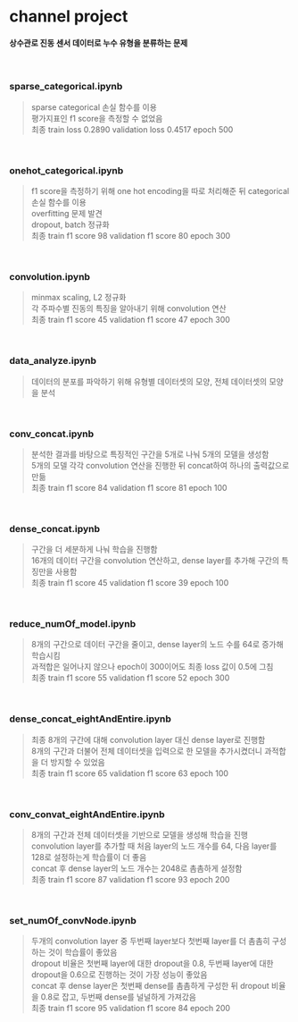 # channel project

#### 상수관로 진동 센서 데이터로 누수 유형을 분류하는 문제

<br/>

### sparse_categorical.ipynb
> sparse categorical 손실 함수를 이용 <br/>
> 평가지표인 f1 score을 측정할 수 없었음 <br/>
> 최종 train loss 0.2890 validation loss 0.4517 epoch 500

<br/>

### onehot_categorical.ipynb
> f1 score을 측정하기 위해 one hot encoding을 따로 처리해준 뒤 categorical 손실 함수를 이용 <br/>
> overfitting 문제 발견 <br/>
> dropout, batch 정규화 <br/>
> 최종 train f1 score 98 validation f1 score 80 epoch 300

<br/>

### convolution.ipynb
> minmax scaling, L2 정규화  <br/>
> 각 주파수별 진동의 특징을 알아내기 위해 convolution 연산 <br/>
> 최종 train f1 score 45 validation f1 score 47 epoch 300

<br/>

### data_analyze.ipynb
> 데이터의 분포를 파악하기 위해 유형별 데이터셋의 모양, 전체 데이터셋의 모양을 분석

<br/>

### conv_concat.ipynb
> 분석한 결과를 바탕으로 특징적인 구간을 5개로 나눠 5개의 모델을 생성함 <br/>
> 5개의 모델 각각 convolution 연산을 진행한 뒤 concat하여 하나의 출력값으로 만듦 <br/>
> 최종 train f1 score 84 validation f1 score 81 epoch 100

<br/>

### dense_concat.ipynb
> 구간을 더 세분하게 나눠 학습을 진행함 <br/>
> 16개의 데이터 구간을 convolution 연산하고, dense layer를 추가해 구간의 특징만을 사용함  <br/>
> 최종 train f1 score 45 validation f1 score 39 epoch 100

<br/>

### reduce_numOf_model.ipynb
> 8개의 구간으로 데이터 구간을 줄이고, dense layer의 노드 수를 64로 증가해 학습시킴 <br/>
> 과적합은 일어나지 않으나 epoch이 300이어도 최종 loss 값이 0.5에 그침 <br/>
> 최종 train f1 score 55 validation f1 score 52 epoch 300

<br/>

### dense_concat_eightAndEntire.ipynb 
> 최종 8개의 구간에 대해 convolution layer 대신 dense layer로 진행함 <br/>
> 8개의 구간과 더불어 전체 데이터셋을 입력으로 한 모델을 추가시켰더니 과적합을 더 방지할 수 있었음 <br/>
> 최종 train f1 score 65 validation f1 score 63 epoch 100

<br/>

### conv_convat_eightAndEntire.ipynb
> 8개의 구간과 전체 데이터셋을 기반으로 모델을 생성해 학습을 진행 <br/>
> convolution layer를 추가할 때 처음 layer의 노드 개수를 64, 다음 layer를 128로 설정하는게 학습률이 더 좋음 <br/>
> concat 후 dense layer의 노드 개수는 2048로 촘촘하게 설정함 <br/>
> 최종 train f1 score 87 validation f1 score 93 epoch 200

<br/>

### set_numOf_convNode.ipynb
> 두개의 convolution layer 중 두번째 layer보다 첫번째 layer를 더 촘촘히 구성하는 것이 학습률이 좋았음 <br/>
> dropout 비율은 첫번째 layer에 대한 dropout을 0.8, 두번째 layer에 대한 dropout을 0.6으로 진행하는 것이 가장 성능이 좋았음 <br/>
> concat 후 dense layer은 첫번째 dense를 촘촘하게 구성한 뒤 dropout 비율을 0.8로 잡고, 두번째 dense를 널널하게 가져갔음 <br/>
> 최종 train f1 score 95 validation f1 score 84 epoch 200
